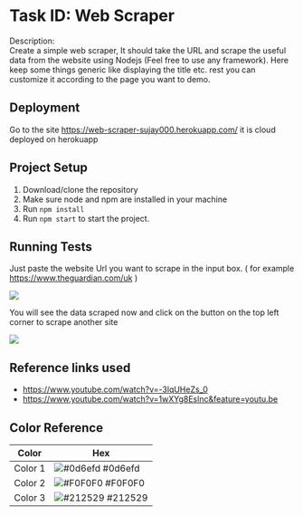 
# Task ID: Web Scraper

Description: <br/>
Create a simple web scraper, It should take the URL and scrape the useful data from the website using Nodejs (Feel free to use any framework). Here keep some things generic like displaying the title etc. rest you can customize it according to the page you want to demo.


## Deployment

Go to the site https://web-scraper-sujay000.herokuapp.com/ it is cloud deployed on herokuapp



## Project Setup

1. Download/clone the repository
2. Make sure node and npm are installed in your machine
3. Run `npm install`
4. Run `npm start` to start the project.


## Running Tests

Just paste the website Url you want to scrape in the input box. ( for example https://www.theguardian.com/uk )

<img src="https://www.linkpicture.com/q/Capture_260.png" type="image">


You will see the data scraped now and click on the button on the top left corner to scrape another site

<img src="https://www.linkpicture.com/q/Capture2_27.png" >

## Reference links used
* https://www.youtube.com/watch?v=-3lqUHeZs_0
* https://www.youtube.com/watch?v=1wXYg8Eslnc&feature=youtu.be


## Color Reference

| Color             | Hex                                                                |
| ----------------- | ------------------------------------------------------------------ |
|  Color 1 | ![#0d6efd](https://via.placeholder.com/10/0d6efd?text=+) #0d6efd |
|  Color 2 | ![#F0F0F0](https://via.placeholder.com/10/F0F0F0?text=+) #F0F0F0 |
|  Color 3 | ![#212529](https://via.placeholder.com/10/212529?text=+) #212529 |




